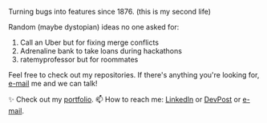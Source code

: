 Turning bugs into features since 1876. (this is my second life)

Random (maybe dystopian) ideas no one asked for:
1. Call an Uber but for fixing merge conflicts
2. Adrenaline bank to take loans during hackathons
3. ratemyprofessor but for roommates

Feel free to check out my repositories. If there's anything you're looking for, [e-mail](mailto:dldeshmu@usc.edu) me and we can talk!

✨ Check out my [portfolio](https://curry-dev.github.io/devankshi).
📫 How to reach me: [LinkedIn](https://www.linkedin.com/in/devankshi) or [DevPost](https://devpost.com/curry-dev) or [e-mail](mailto:dldeshmu@usc.edu).
